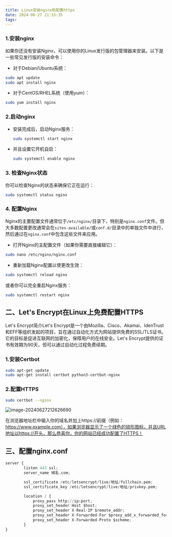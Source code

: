 ```yaml
---
title: Linux安装nginx和配置https
date: 2024-06-27 21:33:35
tags:
---
```


### 1.安装nginx

如果你还没有安装Nginx，可以使用你的Linux发行版的包管理器来安装。以下是一些常见发行版的安装命令：

- 对于Debian/Ubuntu系统：

```bash
sudo apt update  
sudo apt install nginx
```

- 对于CentOS/RHEL系统（使用yum）：

```bash
sudo yum install nginx
```

### 2.启动nginx

- 安装完成后，启动Nginx服务：

  ```bash
  sudo systemctl start nginx
  ```

- 并且设置它开机自启：

  ```bash
  sudo systemctl enable nginx
  ```

### 3. 检查Nginx状态

你可以检查Nginx的状态来确保它正在运行：

```bash
sudo systemctl status nginx
```

### 4. 配置Nginx

Nginx的主要配置文件通常位于`/etc/nginx/`目录下，特别是`nginx.conf`文件。但大多数配置更改通常会在`sites-available/`或`conf.d/`目录中的单独文件中进行，然后通过在`nginx.conf`中包含这些文件来应用。

- 打开Nginx的主配置文件（如果你需要直接编辑它）：

```bash
sudo nano /etc/nginx/nginx.conf
```

- 重新加载Nginx配置以使更改生效：

```bash
sudo systemctl reload nginx
```

或者你可以完全重启Nginx服务：

```bash
sudo systemctl restart nginx
```



## 二、Let's Encrypt在Linux上免费配置HTTPS

Let's Encrypt简介Let's Encrypt是一个由Mozilla、Cisco、Akamai、IdenTrust和EFF等组织发起的项目，旨在通过自动化方式为网站提供免费的SSL/TLS证书。它的目标是促进互联网的加密化，保障用户的在线安全。Let's Encrypt提供的证书有效期为90天，但可以通过自动化过程免费续期。

### 1.安装Certbot

```bash
sudo apt-get update
sudo apt-get install certbot python3-certbot-nginx
```

### 2.配置HTTPS

```bash
sudo certbot --nginx
```

![image-20240627212626690](https://ruiyeclub.oss-cn-shenzhen.aliyuncs.com/picgo/image-20240627212626690.png)

在浏览器地址栏中输入你的域名并加上https://前缀（例如：https://www.example.com），如果浏览器显示了一个绿色的锁形图标，并且URL地址以https://开头，那么恭喜你，你的网站已经成功配置了HTTPS！

## 三、配置nginx.conf

```python
server {
		listen 443 ssl;
		server_name 域名.com;

		ssl_certificate /etc/letsencrypt/live/地址/fullchain.pem;
		ssl_certificate_key /etc/letsencrypt/live/地址/privkey.pem;

		location / {
			proxy_pass http://ip:port;
			proxy_set_header Host $host;
			proxy_set_header X-Real-IP $remote_addr;
			proxy_set_header X-Forwarded-For $proxy_add_x_forwarded_for;
			proxy_set_header X-Forwarded-Proto $scheme;
		}
}
```